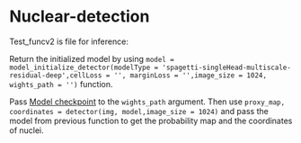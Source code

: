 # Nuclear-detection

Test_funcv2 is file for inference:




Return the initialized model by using `model = model_initialize_detector(modelType = 'spagetti-singleHead-multiscale-residual-deep',cellLoss = '', marginLoss = '',image_size = 1024, wights_path = '')` function. 

Pass [Model checkpoint](https://drive.google.com/file/d/1K7g1l3k35r3pSiseFRF2pifw261oeeFn/view?usp=sharing) to the `wights_path` argument.
Then use `proxy_map, coordinates = detector(img, model,image_size = 1024)` and pass the model from previous function to get the probability map and the coordinates of nuclei.
